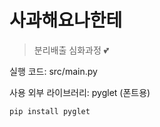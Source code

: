 # 사과해요나한테

> 분리배출 심화과정 💕



실행 코드: src/main.py


사용 외부 라이브러리: pyglet (폰트용)

```bash
pip install pyglet
```
